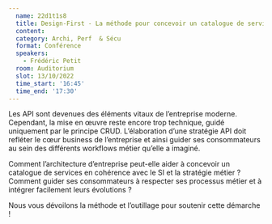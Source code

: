 ```yaml
---
  name: 22d1t1s8
  title: Design-First - La méthode pour concevoir un catalogue de services métier RESTful.
  content:
  category: Archi, Perf  & Sécu
  format: Conférence 
  speakers: 
    - Frédéric Petit
  room: Auditorium
  slot: 13/10/2022
  time_start: '16:45'
  time_end: '17:30'
---
```

Les API sont devenues des éléments vitaux de l’entreprise moderne. Cependant, la mise en œuvre reste encore trop technique, guidé uniquement par le principe CRUD. L’élaboration d’une stratégie API doit refléter le cœur business de l’entreprise et ainsi guider ses consommateurs au sein des différents workflows métier qu’elle a imaginé.

Comment l’architecture d’entreprise peut-elle aider à concevoir un catalogue de services en cohérence avec le SI et la stratégie métier ? Comment guider ses consommateurs à respecter ses processus métier et à intégrer facilement leurs évolutions ?

Nous vous dévoilons la méthode et l’outillage pour soutenir cette démarche !
